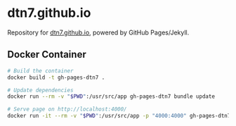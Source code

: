 # dtn7.github.io

Repository for [dtn7.github.io](https://dtn7.github.io/), powered by GitHub Pages/Jekyll.


## Docker Container

```sh
# Build the container
docker build -t gh-pages-dtn7 .

# Update dependencies
docker run --rm -v "$PWD":/usr/src/app gh-pages-dtn7 bundle update

# Serve page on http://localhost:4000/
docker run -it --rm -v "$PWD":/usr/src/app -p "4000:4000" gh-pages-dtn7
```
